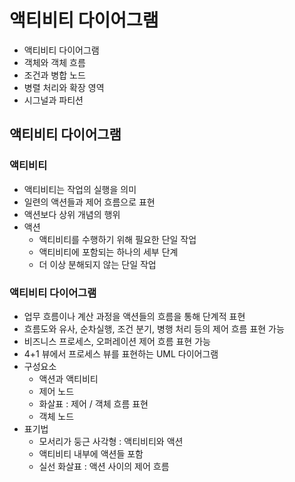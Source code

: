 # 액티비티 다이어그램

- 액티비티 다이어그램
- 객체와 객체 흐름
- 조건과 병합 노드
- 병렬 처리와 확장 영역
- 시그널과 파티션

## 액티비티 다이어그램

### 액티비티

- 액티비티는 작업의 실행을 의미
- 일련의 액션들과 제어 흐름으로 표현
- 액션보다 상위 개념의 행위
- 액션
    - 액티비티를 수행하기 위해 필요한 단일 작업
    - 액티비티에 포함되는 하나의 세부 단계
    - 더 이상 분해되지 않는 단일 작업

### 액티비티 다이어그램

- 업무 흐름이나 계산 과정을 액션들의 흐름을 통해 단계적 표현
- 흐름도와 유사, 순차실행, 조건 분기, 병행 처리 등의 제어 흐름 표현 가능
- 비즈니스 프로세스, 오퍼레이션 제어 흐름 표현 가능
- 4+1 뷰에서 프로세스 뷰를 표현하는 UML 다이어그램
- 구성요소
    - 액션과 액티비티
    - 제어 노드
    - 화살표 : 제어 / 객체 흐름 표현
    - 객체 노드
- 표기법
    - 모서리가 둥근 사각형 : 액티비티와 액션
    - 액티비티 내부에 액션들 포함
    - 실선 화살표 : 액션 사이의 제어 흐름

